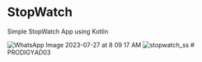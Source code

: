 
# StopWatch
Simple StopWatch App using Kotlin


![WhatsApp Image 2023-07-27 at 8 09 17 AM](https://github.com/nidhirk2020/StopWatch/assets/96578258/21c3a891-f4e3-418f-a314-8f00c1d19dbf)
![stopwatch_ss](https://github.com/nidhirk2020/PRODIGY_AD_03/assets/96578258/13fb076f-1ad3-4633-b661-70ed3bc82190)
#   P R O D I G Y _ A D _ 0 3  
 